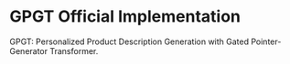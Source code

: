 # GPGT Official Implementation

GPGT: Personalized Product Description Generation with Gated Pointer-Generator Transformer.
